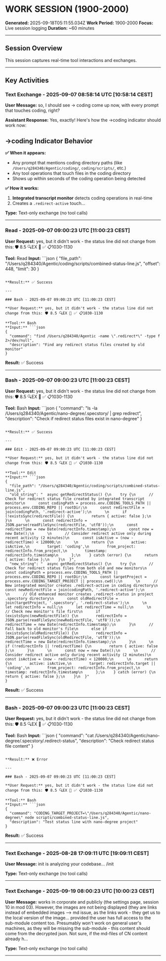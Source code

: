 # WORK SESSION (1900-2000)

**Generated:** 2025-09-18T05:11:55.034Z
**Work Period:** 1900-2000
**Focus:** Live session logging
**Duration:** ~60 minutes

---

## Session Overview

This session captures real-time tool interactions and exchanges.

---

## Key Activities

### Text Exchange - 2025-09-07 08:58:14 UTC [10:58:14 CEST]

**User Message:** so, I should see -> coding come up now, with every prompt that touches coding, right?

**Assistant Response:** Yes, exactly! Here's how the →coding indicator should work now:

## **→coding Indicator Behavior**

**✅ When it appears:**
- Any prompt that mentions coding directory paths (like `/Users/q284340/Agentic/coding/`, `coding/scripts/`, etc.)
- Any tool operations that touch files in the coding directory
- Shows up within seconds of the coding operation being detected

**✅ How it works:**
1. **Integrated transcript monitor** detects coding operations in real-time
2. Creates a `.redirect-active` touch...

**Type:** Text-only exchange (no tool calls)

---

### Read - 2025-09-07 09:00:23 UTC [11:00:23 CEST]

**User Request:** yes, but it didn't work - the status line did not change from this: 🛡️ 8.5 🔍EX 🧠 ✅ 📋1030-1130

**Tool:** Read
**Input:** ```json
{
  "file_path": "/Users/q284340/Agentic/coding/scripts/combined-status-line.js",
  "offset": 448,
  "limit": 30
}
```

**Result:** ✅ Success

---

### Bash - 2025-09-07 09:00:23 UTC [11:00:23 CEST]

**User Request:** yes, but it didn't work - the status line did not change from this: 🛡️ 8.5 🔍EX 🧠 ✅ 📋1030-1130

**Tool:** Bash
**Input:** ```json
{
  "command": "find /Users/q284340/Agentic -name \".redirect*\" -type f 2>/dev/null",
  "description": "Find any redirect status files created by old monitor"
}
```

**Result:** ✅ Success

---

### Bash - 2025-09-07 09:00:23 UTC [11:00:23 CEST]

**User Request:** yes, but it didn't work - the status line did not change from this: 🛡️ 8.5 🔍EX 🧠 ✅ 📋1030-1130

**Tool:** Bash
**Input:** ```json
{
  "command": "ls -la /Users/q284340/Agentic/nano-degree/.specstory/ | grep redirect",
  "description": "Check if redirect status files exist in nano-degree"
}
```

**Result:** ✅ Success

---

### Edit - 2025-09-07 09:00:23 UTC [11:00:23 CEST]

**User Request:** yes, but it didn't work - the status line did not change from this: 🛡️ 8.5 🔍EX 🧠 ✅ 📋1030-1130

**Tool:** Edit
**Input:** ```json
{
  "file_path": "/Users/q284340/Agentic/coding/scripts/combined-status-line.js",
  "old_string": "  async getRedirectStatus() {\n    try {\n      // Check for redirect status file created by integrated transcript monitor\n      const codingPath = process.env.CODING_TOOLS_PATH || process.env.CODING_REPO || rootDir;\n      const redirectFile = join(codingPath, '.redirect-active');\n      \n      if (!existsSync(redirectFile)) {\n        return { active: false };\n      }\n      \n      const redirectInfo = JSON.parse(readFileSync(redirectFile, 'utf8'));\n      const redirectTime = new Date(redirectInfo.timestamp);\n      const now = new Date();\n      \n      // Consider redirect active only during recent activity (2 minutes)\n      const isActive = (now - redirectTime) < 120000;\n      \n      return {\n        active: isActive,\n        target: 'coding',\n        from_project: redirectInfo.from_project,\n        timestamp: redirectInfo.timestamp\n      };\n    } catch (error) {\n      return { active: false };\n    }\n  }",
  "new_string": "  async getRedirectStatus() {\n    try {\n      // Check for redirect status files from both old and new monitors\n      const codingPath = process.env.CODING_TOOLS_PATH || process.env.CODING_REPO || rootDir;\n      const targetProject = process.env.CODING_TARGET_PROJECT || process.cwd();\n      \n      // New integrated monitor creates .redirect-active in coding directory\n      const newRedirectFile = join(codingPath, '.redirect-active');\n      \n      // Old enhanced monitor creates .redirect-status in project .specstory directory\n      const oldRedirectFile = join(targetProject, '.specstory', '.redirect-status');\n      \n      let redirectInfo = null;\n      let redirectTime = null;\n      \n      // Check new monitor's file first\n      if (existsSync(newRedirectFile)) {\n        redirectInfo = JSON.parse(readFileSync(newRedirectFile, 'utf8'));\n        redirectTime = new Date(redirectInfo.timestamp);\n      }\n      // Fall back to old monitor's file\n      else if (existsSync(oldRedirectFile)) {\n        redirectInfo = JSON.parse(readFileSync(oldRedirectFile, 'utf8'));\n        redirectTime = new Date(redirectInfo.timestamp);\n      }\n      \n      if (!redirectInfo || !redirectTime) {\n        return { active: false };\n      }\n      \n      const now = new Date();\n      \n      // Consider redirect active only during recent activity (2 minutes)\n      const isActive = (now - redirectTime) < 120000;\n      \n      return {\n        active: isActive,\n        target: redirectInfo.target || 'coding',\n        from_project: redirectInfo.from_project,\n        timestamp: redirectInfo.timestamp\n      };\n    } catch (error) {\n      return { active: false };\n    }\n  }"
}
```

**Result:** ✅ Success

---

### Bash - 2025-09-07 09:00:23 UTC [11:00:23 CEST]

**User Request:** yes, but it didn't work - the status line did not change from this: 🛡️ 8.5 🔍EX 🧠 ✅ 📋1030-1130

**Tool:** Bash
**Input:** ```json
{
  "command": "cat /Users/q284340/Agentic/nano-degree/.specstory/.redirect-status",
  "description": "Check redirect status file content"
}
```

**Result:** ❌ Error

---

### Bash - 2025-09-07 09:00:23 UTC [11:00:23 CEST]

**User Request:** yes, but it didn't work - the status line did not change from this: 🛡️ 8.5 🔍EX 🧠 ✅ 📋1030-1130

**Tool:** Bash
**Input:** ```json
{
  "command": "CODING_TARGET_PROJECT=\"/Users/q284340/Agentic/nano-degree\" node scripts/combined-status-line.js",
  "description": "Test status line with nano-degree project"
}
```

**Result:** ✅ Success

---

### Text Exchange - 2025-08-28 17:09:11 UTC [19:09:11 CEST]

**User Message:** <command-message>init is analyzing your codebase…</command-message>
<command-name>/init</command-name>

**Type:** Text-only exchange (no tool calls)

---

### Text Exchange - 2025-09-19 08:00:23 UTC [10:00:23 CEST]

**User Message:** works in corporate and publicly (the settings page, session 10 in mod 03). However, the images are not being displayed (they are links instead of embedded images --> md issue, as the links work - they get us to the local version of the image... provided the user has full access to the sub-module content too. Presumably won't work on general user's machines, as they will be missing the sub-module - this content should come from the decrypted json. Not sure, if the md-files of CN content already h...

**Type:** Text-only exchange (no tool calls)

---

